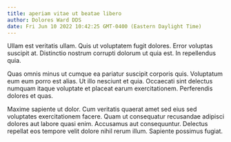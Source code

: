 ```yaml
---
title: aperiam vitae ut beatae libero
author: Dolores Ward DDS
date: Fri Jun 10 2022 10:42:25 GMT-0400 (Eastern Daylight Time)
---
```

Ullam est veritatis ullam. Quis ut voluptatem fugit dolores. Error voluptas suscipit at. Distinctio nostrum corrupti dolorum ut quia est. In repellendus quia.

 Quas omnis minus ut cumque ea pariatur suscipit corporis quis. Voluptatum eum eum porro est alias. Ut illo nesciunt et quia. Occaecati sint delectus numquam itaque voluptate et placeat earum exercitationem. Perferendis dolores et quas.

 Maxime sapiente ut dolor. Cum veritatis quaerat amet sed eius sed voluptates exercitationem facere. Quam ut consequatur recusandae adipisci dolores aut labore quasi enim. Accusamus aut consequuntur. Delectus repellat eos tempore velit dolore nihil rerum illum. Sapiente possimus fugiat.